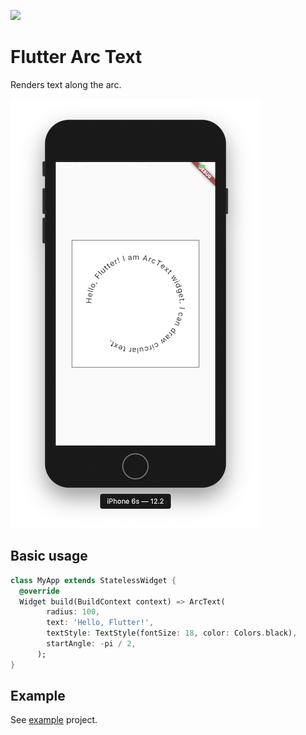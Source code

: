 [![](https://img.shields.io/pub/v/flutter_arc_text)](https://pub.dev/packages/flutter_arc_text)

# Flutter Arc Text

Renders text along the arc.

![](screenshot_sm.png)

## Basic usage

```dart
class MyApp extends StatelessWidget {
  @override
  Widget build(BuildContext context) => ArcText(
        radius: 100,
        text: 'Hello, Flutter!',
        textStyle: TextStyle(fontSize: 18, color: Colors.black),
        startAngle: -pi / 2,
      );
}
```

## Example

See [example](example) project.
